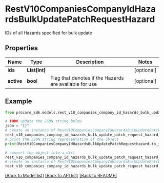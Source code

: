 # RestV10CompaniesCompanyIdHazardsBulkUpdatePatchRequestHazard

IDs of all Hazards specified for bulk update

## Properties

Name | Type | Description | Notes
------------ | ------------- | ------------- | -------------
**ids** | **List[int]** |  | [optional] 
**active** | **bool** | Flag that denotes if the Hazards are available for use | [optional] 

## Example

```python
from procore_sdk.models.rest_v10_companies_company_id_hazards_bulk_update_patch_request_hazard import RestV10CompaniesCompanyIdHazardsBulkUpdatePatchRequestHazard

# TODO update the JSON string below
json = "{}"
# create an instance of RestV10CompaniesCompanyIdHazardsBulkUpdatePatchRequestHazard from a JSON string
rest_v10_companies_company_id_hazards_bulk_update_patch_request_hazard_instance = RestV10CompaniesCompanyIdHazardsBulkUpdatePatchRequestHazard.from_json(json)
# print the JSON string representation of the object
print(RestV10CompaniesCompanyIdHazardsBulkUpdatePatchRequestHazard.to_json())

# convert the object into a dict
rest_v10_companies_company_id_hazards_bulk_update_patch_request_hazard_dict = rest_v10_companies_company_id_hazards_bulk_update_patch_request_hazard_instance.to_dict()
# create an instance of RestV10CompaniesCompanyIdHazardsBulkUpdatePatchRequestHazard from a dict
rest_v10_companies_company_id_hazards_bulk_update_patch_request_hazard_from_dict = RestV10CompaniesCompanyIdHazardsBulkUpdatePatchRequestHazard.from_dict(rest_v10_companies_company_id_hazards_bulk_update_patch_request_hazard_dict)
```
[[Back to Model list]](../README.md#documentation-for-models) [[Back to API list]](../README.md#documentation-for-api-endpoints) [[Back to README]](../README.md)


